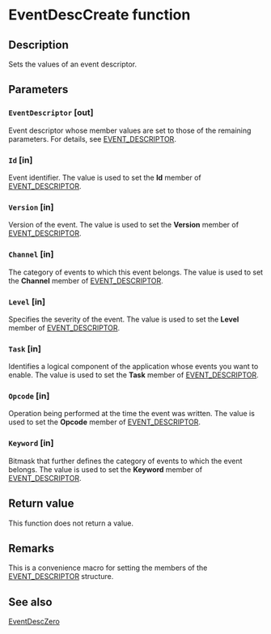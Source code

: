 # EventDescCreate function

## Description

Sets the values of an event descriptor.

## Parameters

### `EventDescriptor` [out]

Event descriptor whose member values are set to those of the remaining
parameters. For details, see
[EVENT_DESCRIPTOR](https://learn.microsoft.com/windows/desktop/api/evntprov/ns-evntprov-event_descriptor).

### `Id` [in]

Event identifier. The value is used to set the **Id** member of
[EVENT_DESCRIPTOR](https://learn.microsoft.com/windows/desktop/api/evntprov/ns-evntprov-event_descriptor).

### `Version` [in]

Version of the event. The value is used to set the **Version** member of
[EVENT_DESCRIPTOR](https://learn.microsoft.com/windows/desktop/api/evntprov/ns-evntprov-event_descriptor).

### `Channel` [in]

The category of events to which this event belongs. The value is used to set the
**Channel** member of
[EVENT_DESCRIPTOR](https://learn.microsoft.com/windows/desktop/api/evntprov/ns-evntprov-event_descriptor).

### `Level` [in]

Specifies the severity of the event. The value is used to set the **Level**
member of
[EVENT_DESCRIPTOR](https://learn.microsoft.com/windows/desktop/api/evntprov/ns-evntprov-event_descriptor).

### `Task` [in]

Identifies a logical component of the application whose events you want to
enable. The value is used to set the **Task** member of
[EVENT_DESCRIPTOR](https://learn.microsoft.com/windows/desktop/api/evntprov/ns-evntprov-event_descriptor).

### `Opcode` [in]

Operation being performed at the time the event was written. The value is used
to set the **Opcode** member of
[EVENT_DESCRIPTOR](https://learn.microsoft.com/windows/desktop/api/evntprov/ns-evntprov-event_descriptor).

### `Keyword` [in]

Bitmask that further defines the category of events to which the event belongs.
The value is used to set the **Keyword** member of
[EVENT_DESCRIPTOR](https://learn.microsoft.com/windows/desktop/api/evntprov/ns-evntprov-event_descriptor).

## Return value

This function does not return a value.

## Remarks

This is a convenience macro for setting the members of the
[EVENT_DESCRIPTOR](https://learn.microsoft.com/windows/desktop/api/evntprov/ns-evntprov-event_descriptor)
structure.

## See also

[EventDescZero](https://learn.microsoft.com/windows/desktop/api/evntprov/nf-evntprov-eventdesczero)